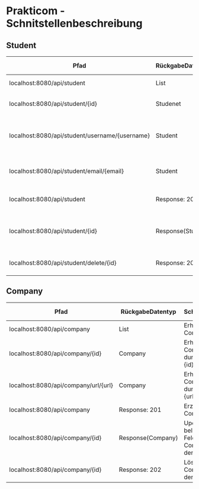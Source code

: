 # Prakticom - Schnitstellenbeschreibung

## Student

| Pfad                                           | RückgabeDatentyp  | Schnittstellen                                          | HTTP-Request | Required Roles |
| ---------------------------------------------- | ----------------- | ------------------------------------------------------- | ------------ | -------------- |
| localhost:8080/api/student                     | List<Student>     | Erhalte alle Schüler                                    | GET          |                |
| localhost:8080/api/student/{id}                | Studenet          | Erhalte Schüler durch die Id {id}                       | GET          |                |
| localhost:8080/api/student/username/{username} | Student           | Erhalte Schüler durch den Username {username}           | GET          |                |
| localhost:8080/api/student/email/{email}       | Student           | Erhalte Schüler durch die Email {email}                 | GET          |                |
| localhost:8080/api/student                     | Response: 201     | Erzeuge neuen Schüler                                   | POST         |                |
| localhost:8080/api/student/{id}                | Response(Student) | Updated beliebige Felder eines Schülers mit der Id {id} | PUT          |                |
| localhost:8080/api/student/delete/{id}         | Response: 202     | Löscht Schüler mit der Id {id}                          | DELETE       |                |

## Company

| Pfad                                 | RückgabeDatentyp  | Schnittstellen                                         | HTTP-Request | Required Roles |
| ------------------------------------ | ----------------- | ------------------------------------------------------ | ------------ | -------------- |
| localhost:8080/api/company           | List<Company>     | Erhalte alle Companies                                 | GET          |                |
| localhost:8080/api/company/{id}      | Company           | Erhalte Company durch die Id {id}                      | GET          |                |
| localhost:8080/api/company/url/{url} | Company           | Erhalte Company durch die URL {url}                    | GET          |                |
| localhost:8080/api/company           | Response: 201     | Erzeuge neue Company                                   | POST         |                |
| localhost:8080/api/company/{id}      | Response(Company) | Updated beliebige Felder einer Company mit der Id {id} | PUT          |                |
| localhost:8080/api/company/{id}      | Response: 202     | Löscht Company mit der Id {id}                         | DELETE       |                |
